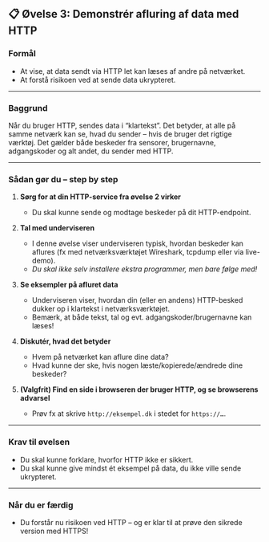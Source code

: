 ## 📋 Øvelse 3: Demonstrér afluring af data med HTTP

### **Formål**

* At vise, at data sendt via HTTP let kan læses af andre på netværket.
* At forstå risikoen ved at sende data ukrypteret.

---

### **Baggrund**

Når du bruger HTTP, sendes data i “klartekst”. Det betyder, at alle på samme netværk kan se, hvad du sender – hvis de bruger det rigtige værktøj. Det gælder både beskeder fra sensorer, brugernavne, adgangskoder og alt andet, du sender med HTTP.

---

### **Sådan gør du – step by step**

1. **Sørg for at din HTTP-service fra øvelse 2 virker**

   * Du skal kunne sende og modtage beskeder på dit HTTP-endpoint.

2. **Tal med underviseren**

   * I denne øvelse viser underviseren typisk, hvordan beskeder kan aflures (fx med netværksværktøjet Wireshark, tcpdump eller via live-demo).
   * *Du skal ikke selv installere ekstra programmer, men bare følge med!*

3. **Se eksempler på afluret data**

   * Underviseren viser, hvordan din (eller en andens) HTTP-besked dukker op i klartekst i netværksværktøjet.
   * Bemærk, at både tekst, tal og evt. adgangskoder/brugernavne kan læses!

4. **Diskutér, hvad det betyder**

   * Hvem på netværket kan aflure dine data?
   * Hvad kunne der ske, hvis nogen læste/kopierede/ændrede dine beskeder?

5. **(Valgfrit) Find en side i browseren der bruger HTTP, og se browserens advarsel**

   * Prøv fx at skrive `http://eksempel.dk` i stedet for `https://…`.

---

### **Krav til øvelsen**

* Du skal kunne forklare, hvorfor HTTP ikke er sikkert.
* Du skal kunne give mindst ét eksempel på data, du ikke ville sende ukrypteret.

---

### **Når du er færdig**

* Du forstår nu risikoen ved HTTP – og er klar til at prøve den sikrede version med HTTPS!
